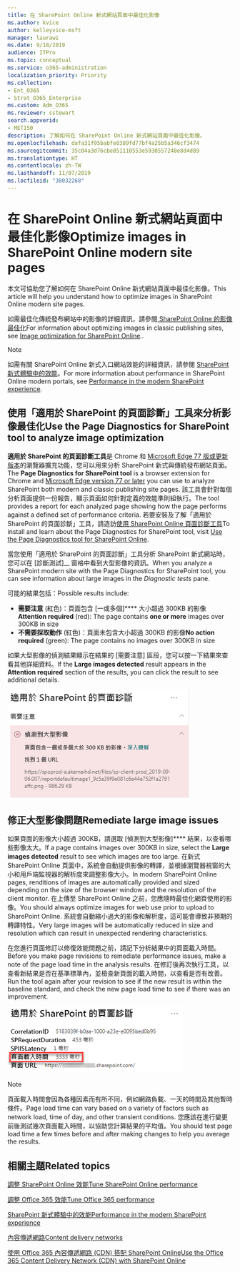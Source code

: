 ```yaml
---
title: 在 SharePoint Online 新式網站頁面中最佳化影像
ms.author: kvice
author: kelleyvice-msft
manager: laurawi
ms.date: 9/18/2019
audience: ITPro
ms.topic: conceptual
ms.service: o365-administration
localization_priority: Priority
ms.collection:
- Ent_O365
- Strat_O365_Enterprise
ms.custom: Adm_O365
ms.reviewer: sstewart
search.appverid:
- MET150
description: 了解如何在 SharePoint Online 新式網站頁面中最佳化影像。
ms.openlocfilehash: dafa31f95babfe0389fd77bf4a25b5a346cf3474
ms.sourcegitcommit: 35c04a3d76cbe851110553e5930557248e8d4d89
ms.translationtype: HT
ms.contentlocale: zh-TW
ms.lasthandoff: 11/07/2019
ms.locfileid: "38032268"
---
```

# <a name="optimize-images-in-sharepoint-online-modern-site-pages"></a><span data-ttu-id="4610c-103">在 SharePoint Online 新式網站頁面中最佳化影像</span><span class="sxs-lookup"><span data-stu-id="4610c-103">Optimize images in SharePoint Online modern site pages</span></span>

<span data-ttu-id="4610c-104">本文可協助您了解如何在 SharePoint Online 新式網站頁面中最佳化影像。</span><span class="sxs-lookup"><span data-stu-id="4610c-104">This article will help you understand how to optimize images in SharePoint Online modern site pages.</span></span>

<span data-ttu-id="4610c-105">如需最佳化傳統發布網站中的影像的詳細資訊，請參閱[ SharePoint Online 的影像最佳化](image-optimization-for-sharepoint-online.md)</span><span class="sxs-lookup"><span data-stu-id="4610c-105">For information about optimizing images in classic publishing sites, see [Image optimization for SharePoint Online](image-optimization-for-sharepoint-online.md)..</span></span>

>[!NOTE]
><span data-ttu-id="4610c-106">如需有關 SharePoint Online 新式入口網站效能的詳細資訊，請參閱 [SharePoint 新式體驗中的效能](https://docs.microsoft.com/sharepoint/modern-experience-performance)。</span><span class="sxs-lookup"><span data-stu-id="4610c-106">For more information about performance in SharePoint Online modern portals, see [Performance in the modern SharePoint experience](https://docs.microsoft.com/sharepoint/modern-experience-performance).</span></span>

## <a name="use-the-page-diagnostics-for-sharepoint-tool-to-analyze-image-optimization"></a><span data-ttu-id="4610c-107">使用「適用於 SharePoint 的頁面診斷」工具來分析影像最佳化</span><span class="sxs-lookup"><span data-stu-id="4610c-107">Use the Page Diagnostics for SharePoint tool to analyze image optimization</span></span>

<span data-ttu-id="4610c-108">**適用於 SharePoint 的頁面診斷工具**是 Chrome 和 [Microsoft Edge 77 版或更新版本](https://www.microsoftedgeinsider.com/download?form=MI13E8&OCID=MI13E8)的瀏覽器擴充功能，您可以用來分析 SharePoint 新式與傳統發布網站頁面。</span><span class="sxs-lookup"><span data-stu-id="4610c-108">The **Page Diagnostics for SharePoint tool** is a browser extension for Chrome and [Microsoft Edge version 77 or later](https://www.microsoftedgeinsider.com/download?form=MI13E8&OCID=MI13E8) you can use to analyze SharePoint both modern and classic publishing site pages.</span></span> <span data-ttu-id="4610c-109">該工具會針對每個分析頁面提供一份報告，顯示頁面如何針對定義的效能準則組執行。</span><span class="sxs-lookup"><span data-stu-id="4610c-109">The tool provides a report for each analyzed page showing how the page performs against a defined set of performance criteria.</span></span> <span data-ttu-id="4610c-110">若要安裝及了解「適用於 SharePoint 的頁面診斷」工具，請造訪[使用 SharePoint Online 頁面診斷工具](page-diagnostics-for-spo.md)</span><span class="sxs-lookup"><span data-stu-id="4610c-110">To install and learn about the Page Diagnostics for SharePoint tool, visit [Use the Page Diagnostics tool for SharePoint Online](page-diagnostics-for-spo.md).</span></span>

<span data-ttu-id="4610c-111">當您使用「適用於 SharePoint 的頁面診斷」工具分析 SharePoint 新式網站時，您可以在 [診斷測試]__ 窗格中看到大型影像的資訊。</span><span class="sxs-lookup"><span data-stu-id="4610c-111">When you analyze a SharePoint modern site with the Page Diagnostics for SharePoint tool, you can see information about large images in the _Diagnostic tests_ pane.</span></span>

<span data-ttu-id="4610c-112">可能的結果包括：</span><span class="sxs-lookup"><span data-stu-id="4610c-112">Possible results include:</span></span>

- <span data-ttu-id="4610c-113">**需要注意** (紅色)：頁面包含 [一或多個]\*\*\*\* 大小超過 300KB 的影像</span><span class="sxs-lookup"><span data-stu-id="4610c-113">**Attention required** (red): The page contains **one or more** images over 300KB in size</span></span>
- <span data-ttu-id="4610c-114">**不需要採取動作** (紅色)：頁面未包含大小超過 300KB 的影像</span><span class="sxs-lookup"><span data-stu-id="4610c-114">**No action required** (green): The page contains no images over 300KB in size</span></span>

<span data-ttu-id="4610c-115">如果大型影像的偵測結果顯示在結果的 [需要注意] 區段，您可以按一下結果來查看其他詳細資料。</span><span class="sxs-lookup"><span data-stu-id="4610c-115">If the **Large images detected** result appears in the **Attention required** section of the results, you can click the result to see additional details.</span></span>

![頁面診斷工具結果](media/modern-portal-optimization/pagediag-large-images.png)

## <a name="remediate-large-image-issues"></a><span data-ttu-id="4610c-117">修正大型影像問題</span><span class="sxs-lookup"><span data-stu-id="4610c-117">Remediate large image issues</span></span>

<span data-ttu-id="4610c-118">如果頁面的影像大小超過 300KB，請選取 [偵測到大型影像]\*\*\*\* 結果，以查看哪些影像太大。</span><span class="sxs-lookup"><span data-stu-id="4610c-118">If a page contains images over 300KB in size, select the **Large images detected** result to see which images are too large.</span></span> <span data-ttu-id="4610c-119">在新式 SharePoint Online 頁面中，系統會自動提供影像的轉譯，並根據瀏覽器視窗的大小和用戶端監視器的解析度來調整影像大小。</span><span class="sxs-lookup"><span data-stu-id="4610c-119">In modern SharePoint Online pages, renditions of images are automatically provided and sized depending on the size of the browser window and the resolution of the client monitor.</span></span> <span data-ttu-id="4610c-120">在上傳至 SharePoint Online 之前，您應隨時最佳化網頁使用的影像。</span><span class="sxs-lookup"><span data-stu-id="4610c-120">You should always optimize images for web use prior to upload to SharePoint Online.</span></span> <span data-ttu-id="4610c-121">系統會自動縮小過大的影像和解析度，這可能會導致非預期的轉譯特性。</span><span class="sxs-lookup"><span data-stu-id="4610c-121">Very large images will be automatically reduced in size and resolution which can result in unexpected rendering characteristics.</span></span>

<span data-ttu-id="4610c-122">在您進行頁面修訂以修復效能問題之前，請記下分析結果中的頁面載入時間。</span><span class="sxs-lookup"><span data-stu-id="4610c-122">Before you make page revisions to remediate performance issues, make a note of the page load time in the analysis results.</span></span> <span data-ttu-id="4610c-123">在修訂後再次執行工具，以查看新結果是否在基準標準內，並檢查新頁面的載入時間，以查看是否有改善。</span><span class="sxs-lookup"><span data-stu-id="4610c-123">Run the tool again after your revision to see if the new result is within the baseline standard, and check the new page load time to see if there was an improvement.</span></span>

![頁面載入時間結果](media/modern-portal-optimization/pagediag-page-load-time.png)

>[!NOTE]
><span data-ttu-id="4610c-125">頁面載入時間會因為各種因素而有所不同，例如網路負載、一天的時間及其他暫時條件。</span><span class="sxs-lookup"><span data-stu-id="4610c-125">Page load time can vary based on a variety of factors such as network load, time of day, and other transient conditions.</span></span> <span data-ttu-id="4610c-126">您應該在進行變更前後測試幾次頁面載入時間，以協助您計算結果的平均值。</span><span class="sxs-lookup"><span data-stu-id="4610c-126">You should test page load time a few times before and after making changes to help you average the results.</span></span>

## <a name="related-topics"></a><span data-ttu-id="4610c-127">相關主題</span><span class="sxs-lookup"><span data-stu-id="4610c-127">Related topics</span></span>

[<span data-ttu-id="4610c-128">調整 SharePoint Online 效能</span><span class="sxs-lookup"><span data-stu-id="4610c-128">Tune SharePoint Online performance</span></span>](tune-sharepoint-online-performance.md)

[<span data-ttu-id="4610c-129">調整 Office 365 效能</span><span class="sxs-lookup"><span data-stu-id="4610c-129">Tune Office 365 performance</span></span>](tune-office-365-performance.md)

[<span data-ttu-id="4610c-130">SharePoint 新式體驗中的效能</span><span class="sxs-lookup"><span data-stu-id="4610c-130">Performance in the modern SharePoint experience</span></span>](https://docs.microsoft.com/sharepoint/modern-experience-performance.md)

[<span data-ttu-id="4610c-131">內容傳遞網路</span><span class="sxs-lookup"><span data-stu-id="4610c-131">Content delivery networks</span></span>](content-delivery-networks.md)

[<span data-ttu-id="4610c-132">使用 Office 365 內容傳遞網路 (CDN) 搭配 SharePoint Online</span><span class="sxs-lookup"><span data-stu-id="4610c-132">Use the Office 365 Content Delivery Network (CDN) with SharePoint Online</span></span>](use-office-365-cdn-with-spo.md)
